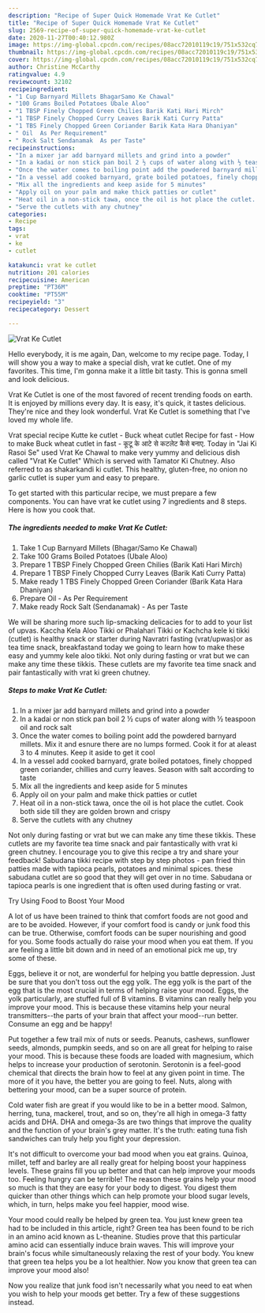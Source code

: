 ```yaml
---
description: "Recipe of Super Quick Homemade Vrat Ke Cutlet"
title: "Recipe of Super Quick Homemade Vrat Ke Cutlet"
slug: 2569-recipe-of-super-quick-homemade-vrat-ke-cutlet
date: 2020-11-27T00:40:12.980Z
image: https://img-global.cpcdn.com/recipes/08acc72010119c19/751x532cq70/vrat-ke-cutlet-recipe-main-photo.jpg
thumbnail: https://img-global.cpcdn.com/recipes/08acc72010119c19/751x532cq70/vrat-ke-cutlet-recipe-main-photo.jpg
cover: https://img-global.cpcdn.com/recipes/08acc72010119c19/751x532cq70/vrat-ke-cutlet-recipe-main-photo.jpg
author: Christine McCarthy
ratingvalue: 4.9
reviewcount: 32102
recipeingredient:
- "1 Cup Barnyard Millets BhagarSamo Ke Chawal"
- "100 Grams Boiled Potatoes Ubale Aloo"
- "1 TBSP Finely Chopped Green Chilies Barik Kati Hari Mirch"
- "1 TBSP Finely Chopped Curry Leaves Barik Kati Curry Patta"
- "1 TBS Finely Chopped Green Coriander Barik Kata Hara Dhaniyan"
- " Oil  As Per Requirement"
- " Rock Salt Sendanamak  As per Taste"
recipeinstructions:
- "In a mixer jar add barnyard millets and grind into a powder"
- "In a kadai or non stick pan boil 2 ½ cups of water along with ½ teaspoon oil and rock salt"
- "Once the water comes to boiling point add the powdered barnyard millets. Mix it and esnure there are no lumps formed. Cook it for at aleast 3 to 4 minutes. Keep it aside to get it cool"
- "In a vessel add cooked barnyard, grate boiled potatoes, finely chopped green coriander, chillies and curry leaves. Season with salt according to taste"
- "Mix all the ingredients and keep aside for 5 minutes"
- "Apply oil on your palm and make thick patties or cutlet"
- "Heat oil in a non-stick tawa, once the oil is hot place the cutlet. Cook both side till they are golden brown and crispy"
- "Serve the cutlets with any chutney"
categories:
- Recipe
tags:
- vrat
- ke
- cutlet

katakunci: vrat ke cutlet 
nutrition: 201 calories
recipecuisine: American
preptime: "PT36M"
cooktime: "PT55M"
recipeyield: "3"
recipecategory: Dessert

---
```



![Vrat Ke Cutlet](https://img-global.cpcdn.com/recipes/08acc72010119c19/751x532cq70/vrat-ke-cutlet-recipe-main-photo.jpg)

Hello everybody, it is me again, Dan, welcome to my recipe page. Today, I will show you a way to make a special dish, vrat ke cutlet. One of my favorites. This time, I'm gonna make it a little bit tasty. This is gonna smell and look delicious.

Vrat Ke Cutlet is one of the most favored of recent trending foods on earth. It is enjoyed by millions every day. It is easy, it's quick, it tastes delicious. They're nice and they look wonderful. Vrat Ke Cutlet is something that I've loved my whole life.

Vrat special recipe Kutte ke cutlet - Buck wheat cutlet Recipe for fast - How to make Buck wheat cutlet in fast - कूटू के आटे से कटलेट कैसे बनाए. Today in &#34;Jai Ki Rasoi Se&#34; used Vrat Ke Chawal to make very yummy and delicious dish called &#34;Vrat Ke Cutlet&#34; Which is served with Tamator Ki Chutney. Also referred to as shakarkandi ki cutlet. This healthy, gluten-free, no onion no garlic cutlet is super yum and easy to prepare.


To get started with this particular recipe, we must prepare a few components. You can have vrat ke cutlet using 7 ingredients and 8 steps. Here is how you cook that.

<!--inarticleads1-->

##### The ingredients needed to make Vrat Ke Cutlet:

1. Take 1 Cup Barnyard Millets (Bhagar/Samo Ke Chawal)
1. Take 100 Grams Boiled Potatoes (Ubale Aloo)
1. Prepare 1 TBSP Finely Chopped Green Chilies (Barik Kati Hari Mirch)
1. Prepare 1 TBSP Finely Chopped Curry Leaves (Barik Kati Curry Patta)
1. Make ready 1 TBS Finely Chopped Green Coriander (Barik Kata Hara Dhaniyan)
1. Prepare  Oil - As Per Requirement
1. Make ready  Rock Salt (Sendanamak) - As per Taste


We will be sharing more such lip-smacking delicacies for to add to your list of upvas. Kaccha Kela Aloo Tikki or Phalahari Tikki or Kachcha kele ki tikki (cutlet) is healthy snack or starter during Navratri fasting (vrat/upwas)or as tea time snack, breakfastand today we going to learn how to make these easy and yummy kele aloo tikki. Not only during fasting or vrat but we can make any time these tikkis. These cutlets are my favorite tea time snack and pair fantastically with vrat ki green chutney. 

<!--inarticleads2-->

##### Steps to make Vrat Ke Cutlet:

1. In a mixer jar add barnyard millets and grind into a powder
1. In a kadai or non stick pan boil 2 ½ cups of water along with ½ teaspoon oil and rock salt
1. Once the water comes to boiling point add the powdered barnyard millets. Mix it and esnure there are no lumps formed. Cook it for at aleast 3 to 4 minutes. Keep it aside to get it cool
1. In a vessel add cooked barnyard, grate boiled potatoes, finely chopped green coriander, chillies and curry leaves. Season with salt according to taste
1. Mix all the ingredients and keep aside for 5 minutes
1. Apply oil on your palm and make thick patties or cutlet
1. Heat oil in a non-stick tawa, once the oil is hot place the cutlet. Cook both side till they are golden brown and crispy
1. Serve the cutlets with any chutney


Not only during fasting or vrat but we can make any time these tikkis. These cutlets are my favorite tea time snack and pair fantastically with vrat ki green chutney. I encourage you to give this recipe a try and share your feedback! Sabudana tikki recipe with step by step photos - pan fried thin patties made with tapioca pearls, potatoes and minimal spices. these sabudana cutlet are so good that they will get over in no time. Sabudana or tapioca pearls is one ingredient that is often used during fasting or vrat. 

Try Using Food to Boost Your Mood


A lot of us have been trained to think that comfort foods are not good and are to be avoided. However, if your comfort food is candy or junk food this can be true. Otherwise, comfort foods can be super nourishing and good for you. Some foods actually do raise your mood when you eat them. If you are feeling a little bit down and in need of an emotional pick me up, try some of these.

Eggs, believe it or not, are wonderful for helping you battle depression. Just be sure that you don't toss out the egg yolk. The egg yolk is the part of the egg that is the most crucial in terms of helping raise your mood. Eggs, the yolk particularly, are stuffed full of B vitamins. B vitamins can really help you improve your mood. This is because these vitamins help your neural transmitters--the parts of your brain that affect your mood--run better. Consume an egg and be happy!

Put together a few trail mix of nuts or seeds. Peanuts, cashews, sunflower seeds, almonds, pumpkin seeds, and so on are all great for helping to raise your mood. This is because these foods are loaded with magnesium, which helps to increase your production of serotonin. Serotonin is a feel-good chemical that directs the brain how to feel at any given point in time. The more of it you have, the better you are going to feel. Nuts, along with bettering your mood, can be a super source of protein.

Cold water fish are great if you would like to be in a better mood. Salmon, herring, tuna, mackerel, trout, and so on, they're all high in omega-3 fatty acids and DHA. DHA and omega-3s are two things that improve the quality and the function of your brain's grey matter. It's the truth: eating tuna fish sandwiches can truly help you fight your depression. 

It's not difficult to overcome your bad mood when you eat grains. Quinoa, millet, teff and barley are all really great for helping boost your happiness levels. These grains fill you up better and that can help improve your moods too. Feeling hungry can be terrible! The reason these grains help your mood so much is that they are easy for your body to digest. You digest them quicker than other things which can help promote your blood sugar levels, which, in turn, helps make you feel happier, mood wise.

Your mood could really be helped by green tea. You just knew green tea had to be included in this article, right? Green tea has been found to be rich in an amino acid known as L-theanine. Studies prove that this particular amino acid can essentially induce brain waves. This will improve your brain's focus while simultaneously relaxing the rest of your body. You knew that green tea helps you be a lot healthier. Now you know that green tea can improve your mood also!

Now you realize that junk food isn't necessarily what you need to eat when you wish to help your moods get better. Try  a few  of  these  suggestions  instead.


